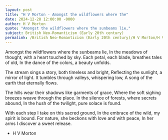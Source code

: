 ```yaml
---
layout: post
title: "H V Morton - Amongst the wildflowers where the"
date: 2024-12-28 12:00:00 -0000
author: H V Morton
quote: "Amongst the wildflowers where the sunbeams lie,"
subject: British Neo-Romanticism (Early 20th century)
permalink: /British Neo-Romanticism (Early 20th century)/H V Morton/H V Morton - Amongst the wildflowers where the
---
```


Amongst the wildflowers where the sunbeams lie,
In the meadows of thought, with a heart touched by sky.
Each petal, each blade, breathes tales of old,
In the dance of the colors, a beauty unfolds.

The stream sings a story, both timeless and bright,
Reflecting the sunlight, a mirror of light.
It tumbles through valleys, whispering low,
A song of the earth that eternally flows.

The hills wear their shadows like garments of grace,
Where the soft sighing breezes weave through the place.
In the silence of forests, where secrets abound,
In the hush of the twilight, pure solace is found.

With each step I take on this sacred ground,
In the embrace of the wild, my spirit is bound.
For nature, she beckons with love and with peace,
In her arms I discover a sweet release.

- H V Morton
